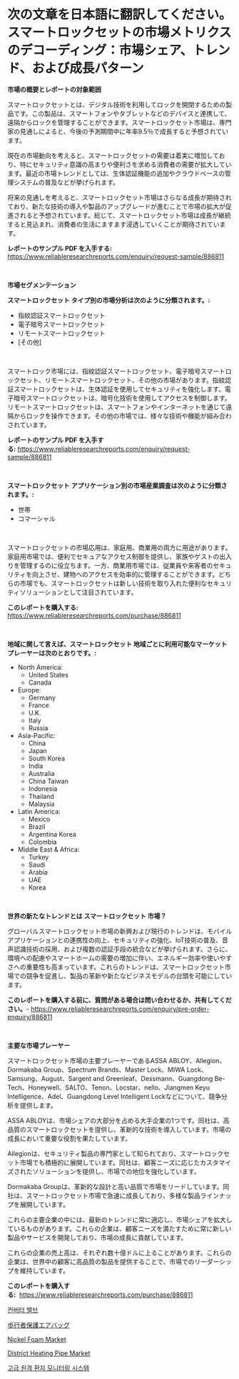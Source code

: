 <p><h1>次の文章を日本語に翻訳してください。スマートロックセットの市場メトリクスのデコーディング：市場シェア、トレンド、および成長パターン</h1></p><p><strong>市場の概要とレポートの対象範囲</strong></p>
<p><p>スマートロックセットとは、デジタル技術を利用してロックを開閉するための製品です。この製品は、スマートフォンやタブレットなどのデバイスと連携して、遠隔からロックを管理することができます。スマートロックセット市場は、専門家の見通しによると、今後の予測期間中に年率9.5％で成長すると予想されています。</p><p>現在の市場動向を考えると、スマートロックセットの需要は着実に増加しており、特にセキュリティ意識の高まりや便利さを求める消費者の需要が拡大しています。最近の市場トレンドとしては、生体認証機能の追加やクラウドベースの管理システムの普及などが挙げられます。</p><p>将来の見通しを考えると、スマートロックセット市場はさらなる成長が期待されており、新たな技術の導入や製品のアップグレードが進むことで市場の拡大が促進されると予想されています。総じて、スマートロックセット市場は成長が継続すると見込まれ、消費者の生活にますます浸透していくことが期待されています。</p></p>
<p><strong>レポートのサンプル PDF を入手する:</strong> <a href="https://www.reliableresearchreports.com/enquiry/request-sample/886811">https://www.reliableresearchreports.com/enquiry/request-sample/886811</a></p>
<p>&nbsp;</p>
<p><strong>市場セグメンテーション</strong></p>
<p><strong>スマートロックセット タイプ別の市場分析は次のように分類されます。:</strong></p>
<p><ul><li>指紋認証スマートロックセット</li><li>電子暗号スマートロックセット</li><li>リモートスマートロックセット</li><li>[その他]</li></ul></p>
<p>&nbsp;</p>
<p><p>スマートロック市場には、指紋認証スマートロックセット、電子暗号スマートロックセット、リモートスマートロックセット、その他の市場があります。指紋認証スマートロックセットは、生体認証を使用してセキュリティを強化します。電子暗号スマートロックセットは、暗号化技術を使用してアクセスを制御します。リモートスマートロックセットは、スマートフォンやインターネットを通じて遠隔からロックを操作できます。その他の市場では、様々な技術や機能が組み合わされています。</p></p>
<p><strong>レポートのサンプル PDF を入手する:</strong>&nbsp;<a href="https://www.reliableresearchreports.com/enquiry/request-sample/886811">https://www.reliableresearchreports.com/enquiry/request-sample/886811</a></p>
<p>&nbsp;</p>
<p><strong> スマートロックセット アプリケーション別の市場産業調査は次のように分類されます。:</strong></p>
<p><ul><li>世帯</li><li>コマーシャル</li></ul></p>
<p>&nbsp;</p>
<p><p>スマートロックセットの市場応用は、家庭用、商業用の両方に用途があります。家庭用市場では、便利でセキュアなアクセス制御を提供し、家族やゲストの出入りを管理するのに役立ちます。一方、商業用市場では、従業員や来客者のセキュリティを向上させ、建物へのアクセスを効率的に管理することができます。どちらの市場でも、スマートロックセットは新しい技術を取り入れた便利なセキュリティソリューションとして注目されています。</p></p>
<p><strong>このレポートを購入する:</strong>&nbsp; <a href="https://www.reliableresearchreports.com/purchase/886811">https://www.reliableresearchreports.com/purchase/886811</a></p>
<p>&nbsp;</p>
<p><strong>地域に関して言えば、スマートロックセット 地域ごとに利用可能なマーケットプレーヤーは次のとおりです。:</strong></p>
<p><ul>
    <li>
        North America:
        <ul>
            <li>United States</li>
            <li>Canada</li>
        </ul>
    </li>
    <li>
        Europe:
        <ul>
            <li>Germany</li>
            <li>France</li>
            <li>U.K.</li>
            <li>Italy</li>
            <li>Russia</li>
        </ul>
    </li>
    <li>
        Asia-Pacific:
        <ul>
            <li>China</li>
            <li>Japan</li>
            <li>South Korea</li>
            <li>India</li>
            <li>Australia</li>
            <li>China Taiwan</li>
            <li>Indonesia</li>
            <li>Thailand</li>
            <li>Malaysia</li>
        </ul>
    </li>
    <li>
        Latin America:
        <ul>
            <li>Mexico</li>
            <li>Brazil</li>
            <li>Argentina Korea</li>
            <li>Colombia</li>
        </ul>
    </li>
    <li>
        Middle East & Africa:
        <ul>
            <li>Turkey</li>
            <li>Saudi</li>
            <li>Arabia</li>
            <li>UAE</li>
            <li>Korea</li>
        </ul>
    </li>
    </ul></p>
<p>&nbsp;</p>
<p><strong>世界の新たなトレンドとは スマートロックセット 市場？</strong></p>
<p><p>グローバルスマートロックセット市場の新興および現行のトレンドは、モバイルアプリケーションとの連携性の向上、セキュリティの強化、IoT技術の普及、音声認識技術の採用、および複数の認証手段の統合などが挙げられます。さらに、環境への配慮やスマートホームの需要の増加に伴い、エネルギー効率や使いやすさへの重要性も高まっています。これらのトレンドは、スマートロックセット市場での競争を促進し、製品の革新や新たなビジネスモデルの台頭を可能にしています。</p></p>
<p><strong>このレポートを購入する前に、質問がある場合は問い合わせるか、共有してください。</strong>- <a href="https://www.reliableresearchreports.com/enquiry/pre-order-enquiry/886811">https://www.reliableresearchreports.com/enquiry/pre-order-enquiry/886811</a></p>
<p>&nbsp;</p>
<p><strong>主要な市場プレーヤー</strong></p>
<p><p>スマートロックセット市場の主要プレーヤーであるASSA ABLOY、Allegion、Dormakaba Group、Spectrum Brands、Master Lock、MIWA Lock、Samsung、August、Sargent and Greenleaf、Dessmann、Guangdong Be-Tech、Honeywell、SALTO、Tenon、Locstar、nello、Jiangmen Keyu Intelligence、Adel、Guangdong Level Intelligent Lockなどについて、競争分析を提供します。</p><p>ASSA ABLOYは、市場シェアの大部分を占める大手企業の1つです。同社は、高品質のスマートロックセットを提供し、革新的な技術を導入しています。市場の成長において重要な役割を果たしています。</p><p>Allegionは、セキュリティ製品の専門家として知られており、スマートロックセット市場でも積極的に展開しています。同社は、顧客ニーズに応じたカスタマイズされたソリューションを提供し、市場での地位を強化しています。</p><p>Dormakaba Groupは、革新的な設計と高い品質で市場をリードしています。同社は、スマートロックセット市場で急速に成長しており、多様な製品ラインナップを展開しています。</p><p>これらの主要企業の中には、最新のトレンドに常に適応し、市場シェアを拡大しているものがあります。これらの企業は、顧客ニーズを満たすために常に新しい製品やサービスを開発しており、市場の成長に貢献しています。</p><p>これらの企業の売上高は、それぞれ数十億ドルに上ることがあります。これらの企業は、世界中の顧客に高品質の製品を提供することで、市場でのリーダーシップを維持しています。</p></p>
<p><strong>このレポートを購入する:</strong>&nbsp;&nbsp;<a href="https://www.reliableresearchreports.com/purchase/886811">https://www.reliableresearchreports.com/purchase/886811</a></p>
<p><p><a href="https://medium.com/@treyhettinger2023/%EB%B3%80%ED%99%98%EA%B8%B0-%EB%B0%B8%EB%B8%8C-%EC%8B%9C%EC%9E%A5-%EB%B3%B4%EA%B3%A0%EC%84%9C%EB%8A%94-%EC%9D%B4-%EC%8B%9C%EC%9E%A5%EC%9D%98-%EC%B5%9C%EC%8B%A0-%ED%8A%B8%EB%A0%8C%EB%93%9C%EC%99%80-%EC%84%B1%EC%9E%A5-%EA%B8%B0%ED%9A%8C%EB%A5%BC-%EB%B3%B4%EC%97%AC%EC%A4%8D%EB%8B%88%EB%8B%A4-e798a929adfd">컨버터 밸브</a></p><p><a href="https://github.com/cbigkbh02719/Market-Research-Report-List-1/blob/main/681768716143.md">歩行者保護エアバッグ</a></p><p><a href="https://skillful-vermicelli-b89.notion.site/Nickel-Foam-Market-Research-Report-Provides-thorough-Industry-Overview-which-offers-an-In-Depth-Ana-cf9a3cdbb46e46c9aebe83fae122ed72">Nickel Foam Market</a></p><p><a href="https://github.com/provorikovar/Market-Research-Report-List-3/blob/main/district-heating-pipe-market.md">District Heating Pipe Market</a></p><p><a href="https://github.com/vsr06p4p49/Market-Research-Report-List-1/blob/main/342071814962.md">고급 원격 환자 모니터링 시스템</a></p></p>